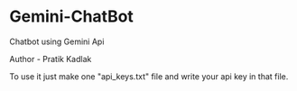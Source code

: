 # Gemini-ChatBot
Chatbot using Gemini Api

Author - Pratik Kadlak

To use it just make one "api_keys.txt" file and write your api key in that file.

